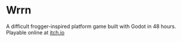 # Wrrn
A difficult frogger-inspired platform game built with Godot in 48 hours.
Playable online at [itch.io](https://jarwarren.itch.io/wrrn)


